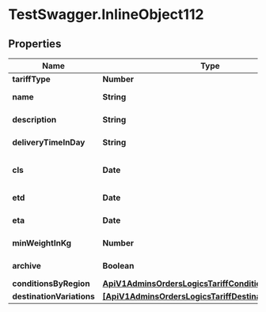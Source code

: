 # TestSwagger.InlineObject112

## Properties

Name | Type | Description | Notes
------------ | ------------- | ------------- | -------------
**tariffType** | **Number** | Тип тарифа | [optional] 
**name** | **String** | Название тарифа | 
**description** | **String** | Описание тарифа | [optional] 
**deliveryTimeInDay** | **String** | Время доставки, днях | [optional] 
**cls** | **Date** | Дата закрытия приема новых грузов. | [optional] 
**etd** | **Date** | Ожидаема дата отбытия. | [optional] 
**eta** | **Date** | Ожидаема дата прибытия. | [optional] 
**minWeightInKg** | **Number** | Минимальный вес, в кг | [optional] 
**archive** | **Boolean** | Заархивирован ли тариф | [optional] 
**conditionsByRegion** | [**ApiV1AdminsOrdersLogicsTariffConditionsByRegion**](ApiV1AdminsOrdersLogicsTariffConditionsByRegion.md) |  | [optional] 
**destinationVariations** | [**[ApiV1AdminsOrdersLogicsTariffDestinationVariations]**](ApiV1AdminsOrdersLogicsTariffDestinationVariations.md) |  | [optional] 


